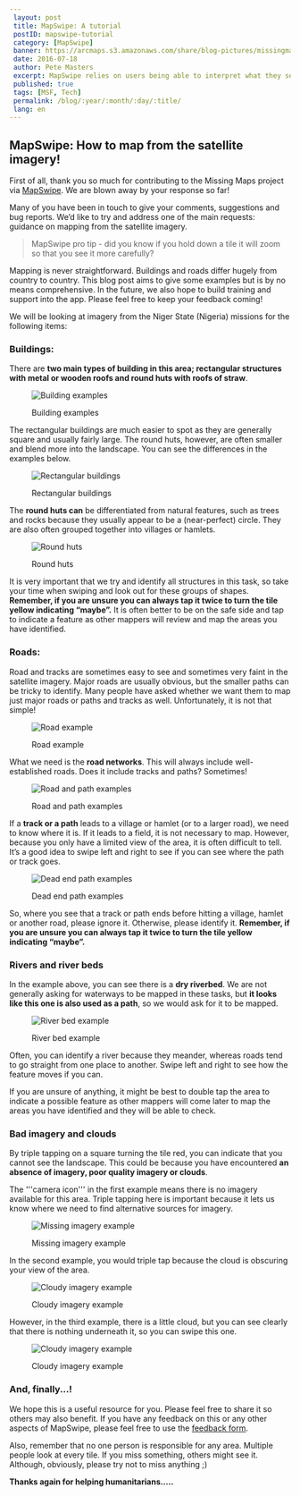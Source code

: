 ```yaml
---
 layout: post
 title: MapSwipe: A tutorial
 postID: mapswipe-tutorial
 category: [MapSwipe]
 banner: https://arcmaps.s3.amazonaws.com/share/blog-pictures/missingmaps-blog_20160714_mapswipe.jpg
 date: 2016-07-18
 author: Pete Masters
 excerpt: MapSwipe relies on users being able to interpret what they see in the satellite imagery provided. This tutorial gives some guidance on how best to do that.
 published: true
 tags: [MSF, Tech]
 permalink: /blog/:year/:month/:day/:title/
 lang: en
---
```


## MapSwipe: How to map from the satellite imagery!

First of all, thank you so much for contributing to the Missing Maps project via [MapSwipe](http://mapswipe.org). We are blown away by your response so far!

Many of you have been in touch to give your comments, suggestions and bug reports. We’d like to try and address one of the main requests: guidance on mapping from the satellite imagery.

  >MapSwipe pro tip - did you know if you hold down a tile it will zoom so that you see it more carefully?

Mapping is never straightforward. Buildings and roads differ hugely from country to country. This blog post aims to give some examples but is by no means comprehensive. In the future, we also hope to build training and support into the app. Please feel free to keep your feedback coming!

We will be looking at imagery from the Niger State (Nigeria) missions for the following items:

### Buildings:

There are **two main types of building in this area; rectangular structures with metal or wooden roofs and round huts with roofs of straw**. 

<figure>
<img src="https://wiki.openstreetmap.org/w/images/e/e2/MSSS3.JPG" alt="Building examples">
<p class="caption">Building examples</p>
</figure>

The rectangular buildings are much easier to spot as they are generally square and usually fairly large. The round huts, however, are often smaller and blend more into the landscape. You can see the differences in the examples below.

<figure>
<img src="https://wiki.openstreetmap.org/w/images/8/82/MSSS1.JPG" alt="Rectangular buildings">
<p class="caption">Rectangular buildings</p>
</figure>

The **round huts can** be differentiated from natural features, such as trees and rocks because they usually appear to be a (near-perfect) circle. They are also often grouped together into villages or hamlets.

<figure>
<img src="https://wiki.openstreetmap.org/w/images/5/51/MSSS2.JPG" alt="Round huts">
<p class="caption">Round huts</p>
</figure>

It is very important that we try and identify all structures in this task, so take your time when swiping and look out for these groups of shapes. **Remember, if you are unsure you can always tap it twice to turn the tile yellow indicating “maybe”.** It is often better to be on the safe side and tap to indicate a feature as other mappers will review and map the areas you have identified.

### Roads:
Road and tracks are sometimes easy to see and sometimes very faint in the satellite imagery. Major roads are usually obvious, but the smaller paths can be tricky to identify. Many people have asked whether we want them to map just major roads or paths and tracks as well. Unfortunately, it is not that simple!

<figure>
<img src="https://wiki.openstreetmap.org/w/images/c/c4/MSSS4.JPG" alt="Road example">
<p class="caption">Road example</p>
</figure>

What we need is the **road networks**. This will always include well-established roads. Does it include tracks and paths? Sometimes!

<figure>
<img src="https://wiki.openstreetmap.org/w/images/2/28/MSSS5.JPG" alt="Road and path examples">
<p class="caption">Road and path examples</p>
</figure>

If a **track or a path** leads to a village or hamlet (or to a larger road), we need to know where it is. If it leads to a field, it is not necessary to map. However, because you only have a limited view of the area, it is often difficult to tell. It’s a good idea to swipe left and right to see if you can see where the path or track goes.

<figure>
<img src="https://wiki.openstreetmap.org/w/images/2/20/MSSS6.JPG" alt="Dead end path examples">
<p class="caption">Dead end path examples</p>
</figure>

So, where you see that a track or path ends before hitting a village, hamlet or another road, please ignore it. Otherwise, please identify it. **Remember, if you are unsure you can always tap it twice to turn the tile yellow indicating “maybe”.**

### Rivers and river beds

In the example above, you can see there is a **dry riverbed**. We are not generally asking for waterways to be mapped in these tasks, but **it looks like this one is also used as a path**, so we would ask for it to be mapped.

<figure>
<img src="https://wiki.openstreetmap.org/w/images/a/ae/MSSS7.JPG" alt="River bed example">
<p class="caption">River bed example</p>
</figure>

Often, you can identify a river because they meander, whereas roads tend to go straight from one place to another. Swipe left and right to see how the feature moves if you can.

If you are unsure of anything, it might be best to double tap the area to indicate a possible feature as other mappers will come later to map the areas you have identified and they will be able to check.

### Bad imagery and clouds

By triple tapping on a square turning the tile red, you can indicate that you cannot see the landscape. This could be because you have encountered **an absence of imagery, poor quality imagery or clouds**.

The '''camera icon''' in the first example means there is no imagery available for this area. Triple tapping here is important because it lets us know where we need to find alternative sources for imagery.

<figure>
<img src="https://wiki.openstreetmap.org/w/images/c/ce/MSSS8.JPG" alt="Missing imagery example">
<p class="caption">Missing imagery example</p>
</figure>

In the second example, you would triple tap because the cloud is obscuring your view of the area. 

<figure>
<img src="https://wiki.openstreetmap.org/w/images/c/c9/MSSS9.JPG" alt="Cloudy imagery example">
<p class="caption">Cloudy imagery example</p>
</figure>

However, in the third example, there is a little cloud, but you can see clearly that there is nothing underneath it, so you can swipe this one.

<figure>
<img src="https://wiki.openstreetmap.org/w/images/9/92/MSSS10.JPG" alt="Cloudy imagery example">
<p class="caption">Cloudy imagery example</p>
</figure>

### And, finally...!
We hope this is a useful resource for you. Please feel free to share it so others may also benefit. If you have any feedback on this or any other aspects of MapSwipe, please feel free to use the [feedback form](https://docs.google.com/forms/d/e/1FAIpQLSe5-LIScH0URlymhTzXAyrbTJUEMmfBvWfBVuW38Zw9PnxPzA/viewform?c=0&w=1).

Also, remember that no one person is responsible for any area. Multiple people look at every tile. If you miss something, others might see it. Although, obviously, please try not to miss anything ;)

**Thanks again for helping humanitarians…..**
